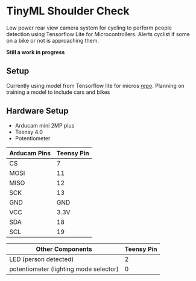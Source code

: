 # TinyML Shoulder Check
Low power rear view camera system for cycling to perform people detection using Tensorflow Lite for Microcontrollers. Alerts cyclist if some on a bike or not is approaching them.

**Still a work in progress**

## Setup
Currently using model from Tensorflow lite for micros [repo](https://github.com/tensorflow/tensorflow/tree/master/tensorflow/lite/micro/examples/person_detection/arduino).
Planning on training a model to include cars and bikes

## Hardware Setup
* Arducam mini 2MP plus 
* Teensy 4.0
* Potentiometer

Arducam Pins | Teensy Pin
------------ | -------------
CS | 7
MOSI | 11
MISO | 12
SCK | 13
GND | GND
VCC | 3.3V
SDA | 18
SCL | 19

Other Components | Teensy Pin
------------ | -------------
LED (person detected) | 2
potentiometer (lighting mode selector) | 0
